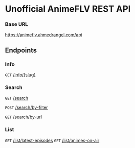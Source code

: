 # Unofficial AnimeFLV REST API

### Base URL
https://animeflv.ahmedrangel.com/api

## Endpoints
### Info
`GET` [/info/{slug}](https://animeflv.ahmedrangel.com/#/Info/get_info)

### Search
`GET` [/search](https://animeflv.ahmedrangel.com/#/Search/get_search)

`POST` [/search/by-filter](https://animeflv.ahmedrangel.com/#/Search/post_searchByFilter)

`GET` [/search/by-url](https://animeflv.ahmedrangel.com/#/Search/get_searchByUrl)

### List
`GET` [/list/latest-episodes](https://animeflv.ahmedrangel.com/#/List/get_latest)
`GET` [/list/animes-on-air](https://animeflv.ahmedrangel.com/#/List/get_onAir)